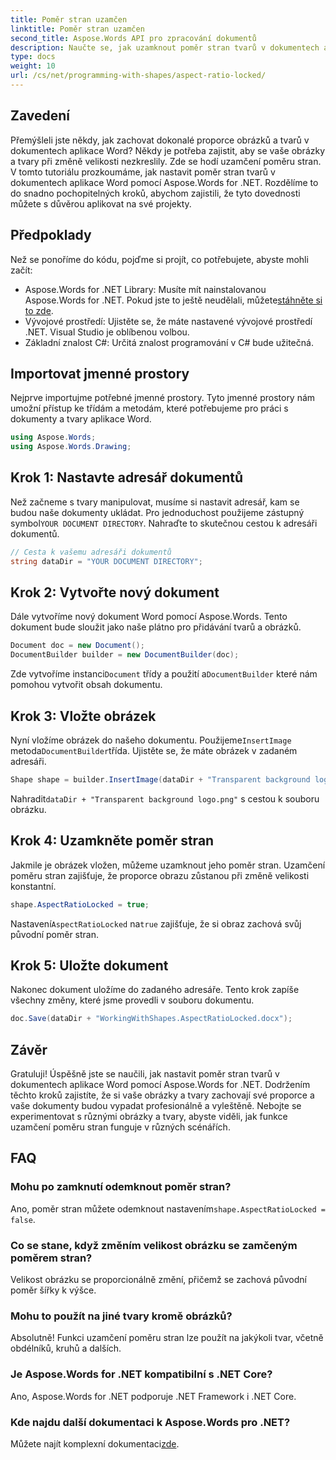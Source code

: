 ```yaml
---
title: Poměr stran uzamčen
linktitle: Poměr stran uzamčen
second_title: Aspose.Words API pro zpracování dokumentů
description: Naučte se, jak uzamknout poměr stran tvarů v dokumentech aplikace Word pomocí Aspose.Words for .NET. Postupujte podle tohoto podrobného průvodce, aby byly obrázky a tvary proporcionální.
type: docs
weight: 10
url: /cs/net/programming-with-shapes/aspect-ratio-locked/
---
```

## Zavedení

Přemýšleli jste někdy, jak zachovat dokonalé proporce obrázků a tvarů v dokumentech aplikace Word? Někdy je potřeba zajistit, aby se vaše obrázky a tvary při změně velikosti nezkreslily. Zde se hodí uzamčení poměru stran. V tomto tutoriálu prozkoumáme, jak nastavit poměr stran tvarů v dokumentech aplikace Word pomocí Aspose.Words for .NET. Rozdělíme to do snadno pochopitelných kroků, abychom zajistili, že tyto dovednosti můžete s důvěrou aplikovat na své projekty.

## Předpoklady

Než se ponoříme do kódu, pojďme si projít, co potřebujete, abyste mohli začít:

- Aspose.Words for .NET Library: Musíte mít nainstalovanou Aspose.Words for .NET. Pokud jste to ještě neudělali, můžete[stáhněte si to zde](https://releases.aspose.com/words/net/).
- Vývojové prostředí: Ujistěte se, že máte nastavené vývojové prostředí .NET. Visual Studio je oblíbenou volbou.
- Základní znalost C#: Určitá znalost programování v C# bude užitečná.

## Importovat jmenné prostory

Nejprve importujme potřebné jmenné prostory. Tyto jmenné prostory nám umožní přístup ke třídám a metodám, které potřebujeme pro práci s dokumenty a tvary aplikace Word.

```csharp
using Aspose.Words;
using Aspose.Words.Drawing;
```

## Krok 1: Nastavte adresář dokumentů

 Než začneme s tvary manipulovat, musíme si nastavit adresář, kam se budou naše dokumenty ukládat. Pro jednoduchost použijeme zástupný symbol`YOUR DOCUMENT DIRECTORY`. Nahraďte to skutečnou cestou k adresáři dokumentů.

```csharp
// Cesta k vašemu adresáři dokumentů
string dataDir = "YOUR DOCUMENT DIRECTORY";
```

## Krok 2: Vytvořte nový dokument

Dále vytvoříme nový dokument Word pomocí Aspose.Words. Tento dokument bude sloužit jako naše plátno pro přidávání tvarů a obrázků.

```csharp
Document doc = new Document();
DocumentBuilder builder = new DocumentBuilder(doc);
```

 Zde vytvoříme instanci`Document` třídy a použití a`DocumentBuilder` které nám pomohou vytvořit obsah dokumentu.

## Krok 3: Vložte obrázek

 Nyní vložíme obrázek do našeho dokumentu. Použijeme`InsertImage` metoda`DocumentBuilder`třída. Ujistěte se, že máte obrázek v zadaném adresáři.

```csharp
Shape shape = builder.InsertImage(dataDir + "Transparent background logo.png");
```

 Nahradit`dataDir + "Transparent background logo.png"` s cestou k souboru obrázku.

## Krok 4: Uzamkněte poměr stran

Jakmile je obrázek vložen, můžeme uzamknout jeho poměr stran. Uzamčení poměru stran zajišťuje, že proporce obrazu zůstanou při změně velikosti konstantní.

```csharp
shape.AspectRatioLocked = true;
```

 Nastavení`AspectRatioLocked` na`true` zajišťuje, že si obraz zachová svůj původní poměr stran.

## Krok 5: Uložte dokument

Nakonec dokument uložíme do zadaného adresáře. Tento krok zapíše všechny změny, které jsme provedli v souboru dokumentu.

```csharp
doc.Save(dataDir + "WorkingWithShapes.AspectRatioLocked.docx");
```

## Závěr

Gratuluji! Úspěšně jste se naučili, jak nastavit poměr stran tvarů v dokumentech aplikace Word pomocí Aspose.Words for .NET. Dodržením těchto kroků zajistíte, že si vaše obrázky a tvary zachovají své proporce a vaše dokumenty budou vypadat profesionálně a vyleštěně. Nebojte se experimentovat s různými obrázky a tvary, abyste viděli, jak funkce uzamčení poměru stran funguje v různých scénářích.

## FAQ

### Mohu po zamknutí odemknout poměr stran?
Ano, poměr stran můžete odemknout nastavením`shape.AspectRatioLocked = false`.

### Co se stane, když změním velikost obrázku se zamčeným poměrem stran?
Velikost obrázku se proporcionálně změní, přičemž se zachová původní poměr šířky k výšce.

### Mohu to použít na jiné tvary kromě obrázků?
Absolutně! Funkci uzamčení poměru stran lze použít na jakýkoli tvar, včetně obdélníků, kruhů a dalších.

### Je Aspose.Words for .NET kompatibilní s .NET Core?
Ano, Aspose.Words for .NET podporuje .NET Framework i .NET Core.

### Kde najdu další dokumentaci k Aspose.Words pro .NET?
 Můžete najít komplexní dokumentaci[zde](https://reference.aspose.com/words/net/).